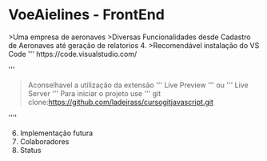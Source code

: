 <h1>VoeAielines - FrontEnd</h1>
>Uma empresa de aeronaves 
>Diversas Funcionalidades desde Cadastro de Aeronaves até geração de relatorios
4. >Recomendável instalação do VS Code
'''
https://code.visualstudio.com/

'''
>Aconselhavel a utilização da extensão
'''
Live Preview
'''
ou
'''
Live Server
'''
>Para iniciar o projeto use
'''
git clone:https://github.com/ladeirass/cursogitjavascript.git

''''

6. Implementação futura
7. Colaboradores
8. Status
